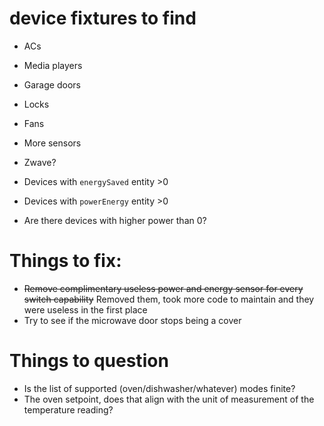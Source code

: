 # device fixtures to find

- ACs
- Media players
- Garage doors
- Locks
- Fans
- More sensors
- Zwave?

- Devices with `energySaved` entity >0
- Devices with `powerEnergy` entity >0
- Are there devices with higher power than 0?

# Things to fix:

- ~~Remove complimentary useless power and energy sensor for every switch capability~~ Removed them, took more code to maintain and they were useless in the first place
- Try to see if the microwave door stops being a cover 

# Things to question

- Is the list of supported (oven/dishwasher/whatever) modes finite?
- The oven setpoint, does that align with the unit of measurement of the temperature reading?